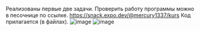 Реализованы первые две задачи.
Проверить работу программы можно в песочнице по ссылке. https://snack.expo.dev/@mercury1337/kurs
Код прилагается (в файлах).
![image](https://user-images.githubusercontent.com/51966929/163718212-de5365eb-6fc6-494b-908c-839c5e209912.png)
![image](https://user-images.githubusercontent.com/51966929/163718215-e148986d-99a5-4b5d-a294-aef5c35a43a4.png)

